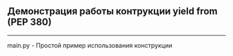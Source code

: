 ## Демонстрация работы контрукции yield from <expr> (PEP 380)   

---

main.py - Простой пример использования конструкции


